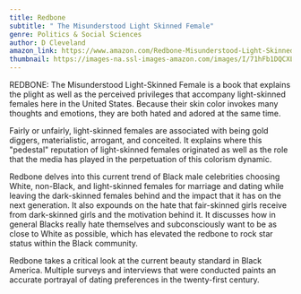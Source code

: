```yaml
---
title: Redbone
subtitle: " The Misunderstood Light Skinned Female"
genre: Politics & Social Sciences
author: D Cleveland
amazon_link: https://www.amazon.com/Redbone-Misunderstood-Light-Skinned-Female/dp/1643456814/ref=sr_1_1?crid=2OAJYFO84HJ66&keywords=9781643456812&qid=1643093559&sprefix=%2Caps%2C1974&sr=8-1
thumbnail: https://images-na.ssl-images-amazon.com/images/I/71hFb1DQCXL.jpg
---
```

REDBONE: The Misunderstood Light-Skinned Female is a book that explains the plight as well as the perceived privileges that accompany light-skinned females here in the United States. Because their skin color invokes many thoughts and emotions, they are both hated and adored at the same time.

Fairly or unfairly, light-skinned females are associated with being gold diggers, materialistic, arrogant, and conceited. It explains where this "pedestal" reputation of light-skinned females originated as well as the role that the media has played in the perpetuation of this colorism dynamic.

Redbone delves into this current trend of Black male celebrities choosing White, non-Black, and light-skinned females for marriage and dating while leaving the dark-skinned females behind and the impact that it has on the next generation. It also expounds on the hate that fair-skinned girls receive from dark-skinned girls and the motivation behind it. It discusses how in general Blacks really hate themselves and subconsciously want to be as close to White as possible, which has elevated the redbone to rock star status within the Black community.

Redbone takes a critical look at the current beauty standard in Black America. Multiple surveys and interviews that were conducted paints an accurate portrayal of dating preferences in the twenty-first century.